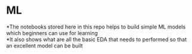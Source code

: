 # ML
*The notebooks stored here in this repo helps to build simple ML models which beginners can use for learning <br />
*It also shows what are all the basic EDA that needs to performed so that an excellent model can be built
